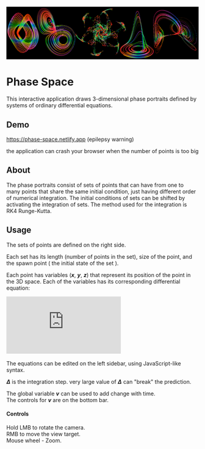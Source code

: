 ![alt text](https://github.com/breadloafsky/phase-space/blob/master/res/1.PNG?raw=true)
# Phase Space
This interactive application draws 3-dimensional phase portraits defined by systems of ordinary differential equations.

## Demo
https://phase-space.netlify.app
(epilepsy warning)

the application can crash your browser when the number of points is too big


## About
The phase portraits consist of sets of points that can have from one to many points that share the same initial condition, just having different order of numerical integration. The initial conditions of sets can be shifted by activating the integration of sets. The method used for the integration is RK4 Runge-Kutta.

## Usage



The sets of points are defined on the right side.

Each set has its length (number of points in the set), size of the point, and the spawn point ( the initial state of the set ).

Each point has variables (***x***, ***y***, ***z***) that represent its position of the point in the 3D space.
Each of the variables has its corresponding differential equation:

![equations](http://latex.codecogs.com/gif.latex?f%27%28x%29%2C%20%0Af%27%28y%29%2C%0Af%27%28z%29)

The equations can be edited on the left sidebar, using JavaScript-like syntax.


***Δ*** is the integration step. very large value of ***Δ*** can "break" the prediction.

The global variable ***v*** can be used to add change with time.\
The controls for ***v*** are on the bottom bar.



#### Controls

Hold LMB to rotate the camera.\
RMB to move the view target.\
Mouse wheel - Zoom.
